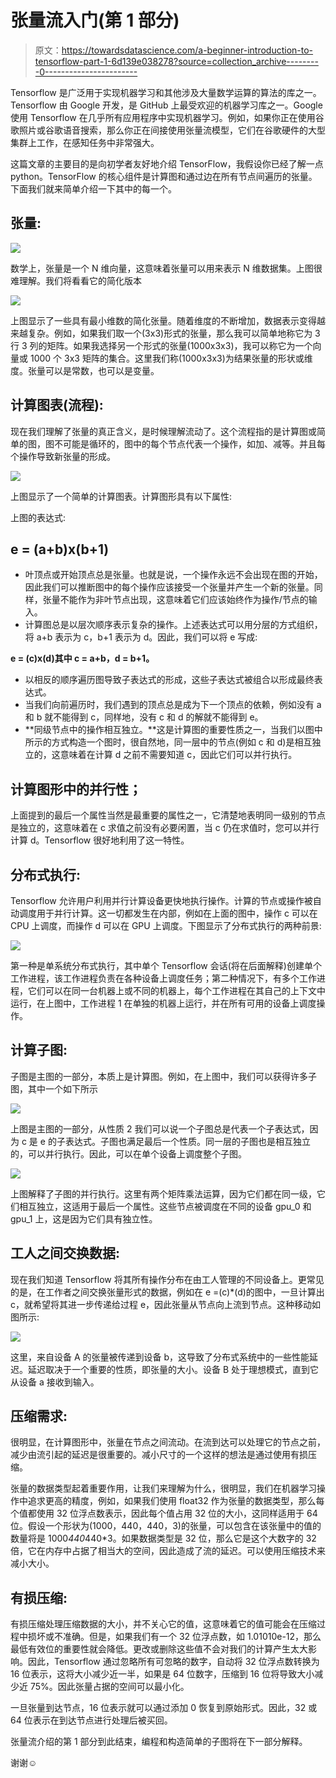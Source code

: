 # 张量流入门(第 1 部分)

> 原文：<https://towardsdatascience.com/a-beginner-introduction-to-tensorflow-part-1-6d139e038278?source=collection_archive---------0----------------------->

Tensorflow 是广泛用于实现机器学习和其他涉及大量数学运算的算法的库之一。Tensorflow 由 Google 开发，是 GitHub 上最受欢迎的机器学习库之一。Google 使用 Tensorflow 在几乎所有应用程序中实现机器学习。例如，如果你正在使用谷歌照片或谷歌语音搜索，那么你正在间接使用张量流模型，它们在谷歌硬件的大型集群上工作，在感知任务中非常强大。

这篇文章的主要目的是向初学者友好地介绍 TensorFlow，我假设你已经了解一点 python。TensorFlow 的核心组件是计算图和通过边在所有节点间遍历的张量。下面我们就来简单介绍一下其中的每一个。

## 张量:

![](img/cecbda32abb9ca3ae8539c44a9ed3d68.png)

数学上，张量是一个 N 维向量，这意味着张量可以用来表示 N 维数据集。上图很难理解。我们将看看它的简化版本

![](img/6ca2f990b8712c63942ceaae7afc8a01.png)

上图显示了一些具有最小维数的简化张量。随着维度的不断增加，数据表示变得越来越复杂。例如，如果我们取一个(3x3)形式的张量，那么我可以简单地称它为 3 行 3 列的矩阵。如果我选择另一个形式的张量(1000x3x3)，我可以称它为一个向量或 1000 个 3x3 矩阵的集合。这里我们称(1000x3x3)为结果张量的形状或维度。张量可以是常数，也可以是变量。

## 计算图表(流程):

现在我们理解了张量的真正含义，是时候理解流动了。这个流程指的是计算图或简单的图，图不可能是循环的，图中的每个节点代表一个操作，如加、减等。并且每个操作导致新张量的形成。

![](img/bb1a12bdb5ad3f5fce6ab4b59059fa05.png)

上图显示了一个简单的计算图表。计算图形具有以下属性:

上图的表达式:

## e = (a+b)x(b+1)

*   叶顶点或开始顶点总是张量。也就是说，一个操作永远不会出现在图的开始，因此我们可以推断图中的每个操作应该接受一个张量并产生一个新的张量。同样，张量不能作为非叶节点出现，这意味着它们应该始终作为操作/节点的输入。
*   计算图总是以层次顺序表示复杂的操作。上述表达式可以用分层的方式组织，将 a+b 表示为 c，b+1 表示为 d。因此，我们可以将 e 写成:

**e = (c)x(d)其中 c = a+b，d = b+1。**

*   以相反的顺序遍历图导致子表达式的形成，这些子表达式被组合以形成最终表达式。
*   当我们向前遍历时，我们遇到的顶点总是成为下一个顶点的依赖，例如没有 a 和 b 就不能得到 c，同样地，没有 c 和 d 的解就不能得到 e。
*   **同级节点中的操作相互独立。**这是计算图的重要性质之一，当我们以图中所示的方式构造一个图时，很自然地，同一层中的节点(例如 c 和 d)是相互独立的，这意味着在计算 d 之前不需要知道 c，因此它们可以并行执行。

## 计算图形中的并行性；

上面提到的最后一个属性当然是最重要的属性之一，它清楚地表明同一级别的节点是独立的，这意味着在 c 求值之前没有必要闲置，当 c 仍在求值时，您可以并行计算 d。Tensorflow 很好地利用了这一特性。

## 分布式执行:

Tensorflow 允许用户利用并行计算设备更快地执行操作。计算的节点或操作被自动调度用于并行计算。这一切都发生在内部，例如在上面的图中，操作 c 可以在 CPU 上调度，而操作 d 可以在 GPU 上调度。下图显示了分布式执行的两种前景:

![](img/7ea59e16e5b89e64e534d8a563f79211.png)

第一种是单系统分布式执行，其中单个 Tensorflow 会话(将在后面解释)创建单个工作进程，该工作进程负责在各种设备上调度任务；第二种情况下，有多个工作进程，它们可以在同一台机器上或不同的机器上，每个工作进程在其自己的上下文中运行，在上图中，工作进程 1 在单独的机器上运行，并在所有可用的设备上调度操作。

## 计算子图:

子图是主图的一部分，本质上是计算图。例如，在上图中，我们可以获得许多子图，其中一个如下所示

![](img/8d602beddcc0f3f31691c0faab4b65a5.png)

上图是主图的一部分，从性质 2 我们可以说一个子图总是代表一个子表达式，因为 c 是 e 的子表达式。子图也满足最后一个性质。同一层的子图也是相互独立的，可以并行执行。因此，可以在单个设备上调度整个子图。

![](img/86ca199ca47071b6c0a64f0412a5a0d3.png)

上图解释了子图的并行执行。这里有两个矩阵乘法运算，因为它们都在同一级，它们相互独立，这适用于最后一个属性。这些节点被调度在不同的设备 gpu_0 和 gpu_1 上，这是因为它们具有独立性。

## 工人之间交换数据:

现在我们知道 Tensorflow 将其所有操作分布在由工人管理的不同设备上。更常见的是，在工作者之间交换张量形式的数据，例如在 e =(c)*(d)的图中，一旦计算出 c，就希望将其进一步传递给过程 e，因此张量从节点向上流到节点。这种移动如图所示:

![](img/e77c087b32e81b480bdb238a63261b0d.png)

这里，来自设备 A 的张量被传递到设备 b，这导致了分布式系统中的一些性能延迟。延迟取决于一个重要的性质，即张量的大小。设备 B 处于理想模式，直到它从设备 a 接收到输入。

## 压缩需求:

很明显，在计算图形中，张量在节点之间流动。在流到达可以处理它的节点之前，减少由流引起的延迟是很重要的。减小尺寸的一个这样的想法是通过使用有损压缩。

张量的数据类型起着重要作用，让我们来理解为什么，很明显，我们在机器学习操作中追求更高的精度，例如，如果我们使用 float32 作为张量的数据类型，那么每个值都使用 32 位浮点数表示，因此每个值占用 32 位的大小，这同样适用于 64 位。假设一个形状为(1000，440，440，3)的张量，可以包含在该张量中的值的数量将是 1000*440*440*3。如果数据类型是 32 位，那么它是这个大数字的 32 倍，它在内存中占据了相当大的空间，因此造成了流的延迟。可以使用压缩技术来减小大小。

## 有损压缩:

有损压缩处理压缩数据的大小，并不关心它的值，这意味着它的值可能会在压缩过程中损坏或不准确。但是，如果我们有一个 32 位浮点数，如 1.01010e-12，那么最低有效位的重要性就会降低。更改或删除这些值不会对我们的计算产生太大影响。因此，Tensorflow 通过忽略所有可忽略的数字，自动将 32 位浮点数转换为 16 位表示，这将大小减少近一半，如果是 64 位数字，压缩到 16 位将导致大小减少近 75%。因此张量占据的空间可以最小化。

一旦张量到达节点，16 位表示就可以通过添加 0 恢复到原始形式。因此，32 或 64 位表示在到达节点进行处理后被买回。

张量流介绍的第 1 部分到此结束，编程和构造简单的子图将在下一部分解释。

谢谢☺